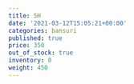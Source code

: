 ```yaml
---
title: SH
date: '2021-03-12T15:05:21+00:00'
categories: bansuri
published: true
price: 350
out_of_stock: true
inventory: 0
weight: 450
---
```


